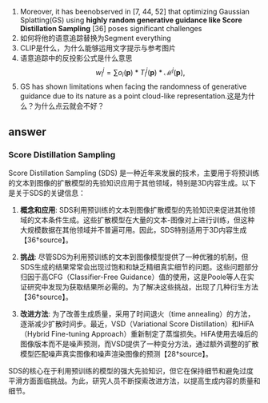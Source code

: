 1. Moreover, it has beenobserved in [7, 44, 52] that optimizing Gaussian Splatting(GS) using **highly random generative guidance like Score Distillation Sampling** [36] poses significant challenges
2. 如何将他的语意追踪替换为Segment everything
3. CLIP是什么，为什么能够运用文字提示与参考图片
4. 语意追踪中的反投影公式是什么意思$$
w_i^j=\sum o_i(\boldsymbol{p}) * T_i^j(\boldsymbol{p}) * \mathcal{M}^j(\boldsymbol{p}),
$$
5. GS has shown limitations when facing the randomness of generative guidance due to its nature as a point cloud-like representation.这是为什么？为什么点云就会不好？

## answer
### Score Distillation Sampling
Score Distillation Sampling (SDS) 是一种近年来发展的技术，主要用于将预训练的文本到图像的扩散模型的先验知识应用于其他领域，特别是3D内容生成。以下是关于SDS的关键信息：

1. **概念和应用**: SDS利用预训练的文本到图像扩散模型的先验知识来促进其他领域的文本条件生成。这些扩散模型在大量的文本-图像对上进行训练，但这种大规模数据在其他领域并不普遍可用。因此，SDS特别适用于3D内容生成【36†source】。

2. **挑战**: 尽管SDS为利用预训练的文本到图像模型提供了一种优雅的机制，但SDS生成的结果常常会出现过饱和和缺乏精细真实细节的问题。这些问题部分归因于高CFG（Classifier-Free Guidance）值的使用，这是Poole等人在实证研究中发现为获取结果所必需的。为了解决这些挑战，出现了几种衍生方法【36†source】。

3. **改进方法**: 为了改善生成质量，采用了时间退火（time annealing）的方法，逐渐减少扩散时间步。最近，VSD（Variational Score Distillation）和HiFA（Hybrid Fine-tuning Approach）重新制定了蒸馏损失。HiFA使用去噪后的图像版本而不是噪声预测，而VSD提供了一种变分方法，通过额外调整的扩散模型匹配噪声真实图像和噪声渲染图像的预测【28†source】。

SDS的核心在于利用预训练的模型的强大先验知识，但它在保持细节和避免过度平滑方面面临挑战。为此，研究人员不断探索改进方法，以提高生成内容的质量和细节。